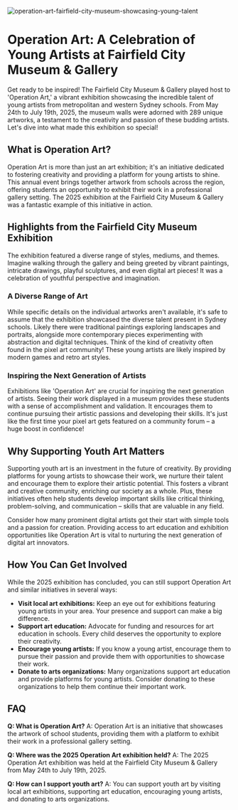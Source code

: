 ![operation-art-fairfield-city-museum-showcasing-young-talent](https://images.pexels.com/photos/33390843/pexels-photo-33390843.jpeg?auto=compress&cs=tinysrgb&fit=crop&h=627&w=1200)

# Operation Art: A Celebration of Young Artists at Fairfield City Museum & Gallery

Get ready to be inspired! The Fairfield City Museum & Gallery played host to 'Operation Art,' a vibrant exhibition showcasing the incredible talent of young artists from metropolitan and western Sydney schools. From May 24th to July 19th, 2025, the museum walls were adorned with 289 unique artworks, a testament to the creativity and passion of these budding artists. Let's dive into what made this exhibition so special!

## What is Operation Art?

Operation Art is more than just an art exhibition; it's an initiative dedicated to fostering creativity and providing a platform for young artists to shine. This annual event brings together artwork from schools across the region, offering students an opportunity to exhibit their work in a professional gallery setting. The 2025 exhibition at the Fairfield City Museum & Gallery was a fantastic example of this initiative in action.

## Highlights from the Fairfield City Museum Exhibition

The exhibition featured a diverse range of styles, mediums, and themes. Imagine walking through the gallery and being greeted by vibrant paintings, intricate drawings, playful sculptures, and even digital art pieces! It was a celebration of youthful perspective and imagination.

### A Diverse Range of Art

While specific details on the individual artworks aren't available, it's safe to assume that the exhibition showcased the diverse talent present in Sydney schools. Likely there were traditional paintings exploring landscapes and portraits, alongside more contemporary pieces experimenting with abstraction and digital techniques. Think of the kind of creativity often found in the pixel art community! These young artists are likely inspired by modern games and retro art styles. 

### Inspiring the Next Generation of Artists

Exhibitions like 'Operation Art' are crucial for inspiring the next generation of artists. Seeing their work displayed in a museum provides these students with a sense of accomplishment and validation. It encourages them to continue pursuing their artistic passions and developing their skills. It's just like the first time your pixel art gets featured on a community forum – a huge boost in confidence!

## Why Supporting Youth Art Matters

Supporting youth art is an investment in the future of creativity. By providing platforms for young artists to showcase their work, we nurture their talent and encourage them to explore their artistic potential. This fosters a vibrant and creative community, enriching our society as a whole. Plus, these initiatives often help students develop important skills like critical thinking, problem-solving, and communication – skills that are valuable in any field.

Consider how many prominent digital artists got their start with simple tools and a passion for creation. Providing access to art education and exhibition opportunities like Operation Art is vital to nurturing the next generation of digital art innovators.

## How You Can Get Involved

While the 2025 exhibition has concluded, you can still support Operation Art and similar initiatives in several ways:

*   **Visit local art exhibitions:** Keep an eye out for exhibitions featuring young artists in your area. Your presence and support can make a big difference.
*   **Support art education:** Advocate for funding and resources for art education in schools. Every child deserves the opportunity to explore their creativity.
*   **Encourage young artists:** If you know a young artist, encourage them to pursue their passion and provide them with opportunities to showcase their work.
*   **Donate to arts organizations:** Many organizations support art education and provide platforms for young artists. Consider donating to these organizations to help them continue their important work.

## FAQ

**Q: What is Operation Art?**
A: Operation Art is an initiative that showcases the artwork of school students, providing them with a platform to exhibit their work in a professional gallery setting.

**Q: Where was the 2025 Operation Art exhibition held?**
A: The 2025 Operation Art exhibition was held at the Fairfield City Museum & Gallery from May 24th to July 19th, 2025.

**Q: How can I support youth art?**
A: You can support youth art by visiting local art exhibitions, supporting art education, encouraging young artists, and donating to arts organizations.
